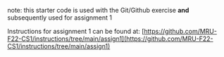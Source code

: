 note: this starter code is used with the Git/Github exercise **and** subsequently used for assignment 1

Instructions for assignment 1 can be found at: [https://github.com/MRU-F22-CS1/instructions/tree/main/assign1](https://github.com/MRU-F22-CS1/instructions/tree/main/assign1)
